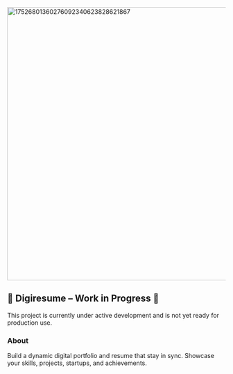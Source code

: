 <img width="1200" height="630" alt="17526801360276092340623828621867" src="https://github.com/user-attachments/assets/1e2cc46b-a5a4-410e-ba54-c7d3f4d14f36" />



## 🚧 Digiresume – Work in Progress 🚧

This project is currently under active development and is not yet ready for production use.

### About

Build a dynamic digital portfolio and resume that stay in sync. Showcase your skills, projects, startups, and achievements.